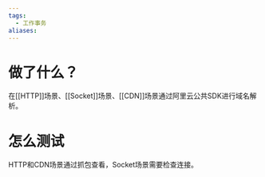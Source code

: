```yaml
---
tags:
  - 工作事务
aliases:
---
```


# 做了什么？
在[[HTTP]]场景、[[Socket]]场景、[[CDN]]场景通过阿里云公共SDK进行域名解析。

# 怎么测试
HTTP和CDN场景通过抓包查看，Socket场景需要检查连接。



